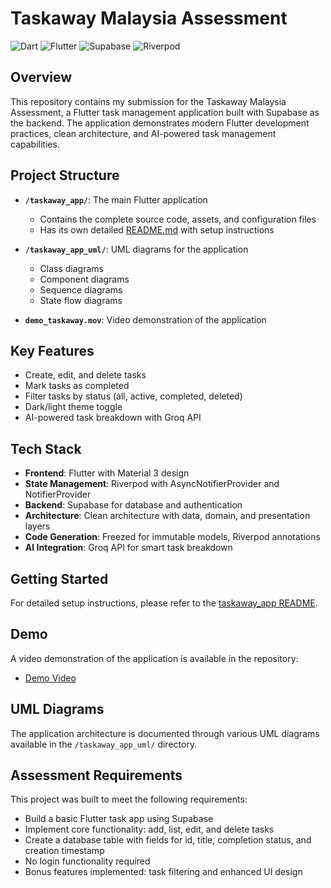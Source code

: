 # Taskaway Malaysia Assessment

![Dart](https://img.shields.io/badge/Dart-56.9%25-blue)
![Flutter](https://img.shields.io/badge/Flutter-Framework-blue)
![Supabase](https://img.shields.io/badge/Supabase-Backend-green)
![Riverpod](https://img.shields.io/badge/Riverpod-State_Management-purple)

## Overview

This repository contains my submission for the Taskaway Malaysia Assessment, a Flutter task management application built with Supabase as the backend. The application demonstrates modern Flutter development practices, clean architecture, and AI-powered task management capabilities.

## Project Structure

- **`/taskaway_app/`**: The main Flutter application
  - Contains the complete source code, assets, and configuration files
  - Has its own detailed [README.md](./taskaway_app/README.md) with setup instructions

- **`/taskaway_app_uml/`**: UML diagrams for the application
  - Class diagrams
  - Component diagrams
  - Sequence diagrams
  - State flow diagrams

- **`demo_taskaway.mov`**: Video demonstration of the application

## Key Features

- Create, edit, and delete tasks
- Mark tasks as completed
- Filter tasks by status (all, active, completed, deleted)
- Dark/light theme toggle
- AI-powered task breakdown with Groq API

## Tech Stack

- **Frontend**: Flutter with Material 3 design
- **State Management**: Riverpod with AsyncNotifierProvider and NotifierProvider
- **Backend**: Supabase for database and authentication
- **Architecture**: Clean architecture with data, domain, and presentation layers
- **Code Generation**: Freezed for immutable models, Riverpod annotations
- **AI Integration**: Groq API for smart task breakdown

## Getting Started

For detailed setup instructions, please refer to the [taskaway_app README](./taskaway_app/README.md).

## Demo

A video demonstration of the application is available in the repository:
- [Demo Video](./demo_taskaway.mov)

## UML Diagrams

The application architecture is documented through various UML diagrams available in the `/taskaway_app_uml/` directory.

## Assessment Requirements

This project was built to meet the following requirements:

- Build a basic Flutter task app using Supabase
- Implement core functionality: add, list, edit, and delete tasks
- Create a database table with fields for id, title, completion status, and creation timestamp
- No login functionality required
- Bonus features implemented: task filtering and enhanced UI design
